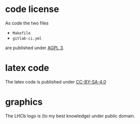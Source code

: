 # code license

As code the two files
 - `Makefile`
 - `gitlab-ci.yml`

are published under [AGPL 3](AGPL.txt).

# latex code

The latex code is published under [CC-BY-SA-4.0](CC-BY-SA.txt)

# graphics

The LHCb logo is (to my best knowledge) under public domain.
